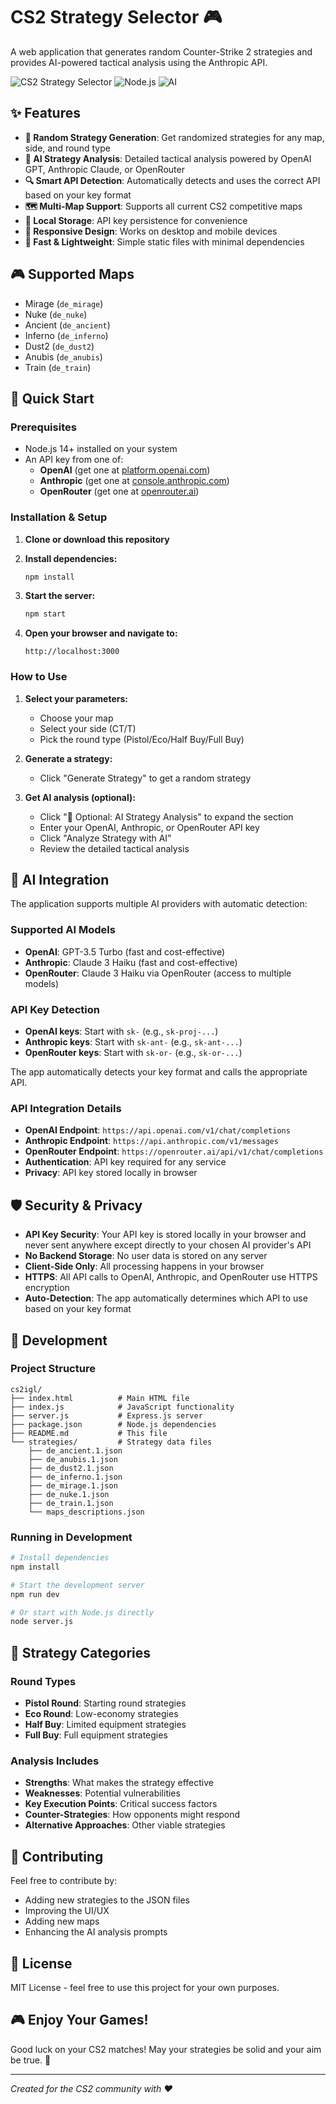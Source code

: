 # CS2 Strategy Selector 🎮

A web application that generates random Counter-Strike 2 strategies and provides AI-powered tactical analysis using the Anthropic API.

![CS2 Strategy Selector](https://img.shields.io/badge/CS2-Strategy%20Selector-blue)
![Node.js](https://img.shields.io/badge/Node.js-Express-green)
![AI](https://img.shields.io/badge/AI-Anthropic%20Claude-orange)

## ✨ Features

- **🎯 Random Strategy Generation**: Get randomized strategies for any map, side, and round type
- **🤖 AI Strategy Analysis**: Detailed tactical analysis powered by OpenAI GPT, Anthropic Claude, or OpenRouter
- **🔍 Smart API Detection**: Automatically detects and uses the correct API based on your key format
- **🗺️ Multi-Map Support**: Supports all current CS2 competitive maps
- **💾 Local Storage**: API key persistence for convenience
- **📱 Responsive Design**: Works on desktop and mobile devices
- **🚀 Fast & Lightweight**: Simple static files with minimal dependencies

## 🎮 Supported Maps

- Mirage (`de_mirage`)
- Nuke (`de_nuke`) 
- Ancient (`de_ancient`)
- Inferno (`de_inferno`)
- Dust2 (`de_dust2`)
- Anubis (`de_anubis`)
- Train (`de_train`)

## 🚀 Quick Start

### Prerequisites

- Node.js 14+ installed on your system
- An API key from one of:
  - **OpenAI** (get one at [platform.openai.com](https://platform.openai.com))
  - **Anthropic** (get one at [console.anthropic.com](https://console.anthropic.com))
  - **OpenRouter** (get one at [openrouter.ai](https://openrouter.ai))

### Installation & Setup

1. **Clone or download this repository**
2. **Install dependencies:**
   ```bash
   npm install
   ```

3. **Start the server:**
   ```bash
   npm start
   ```

4. **Open your browser and navigate to:**
   ```
   http://localhost:3000
   ```

### How to Use

1. **Select your parameters:**
   - Choose your map
   - Select your side (CT/T)
   - Pick the round type (Pistol/Eco/Half Buy/Full Buy)

2. **Generate a strategy:**
   - Click "Generate Strategy" to get a random strategy

3. **Get AI analysis (optional):**
   - Click "🤖 Optional: AI Strategy Analysis" to expand the section
   - Enter your OpenAI, Anthropic, or OpenRouter API key
   - Click "Analyze Strategy with AI"
   - Review the detailed tactical analysis

## 🤖 AI Integration

The application supports multiple AI providers with automatic detection:

### Supported AI Models
- **OpenAI**: GPT-3.5 Turbo (fast and cost-effective)
- **Anthropic**: Claude 3 Haiku (fast and cost-effective)
- **OpenRouter**: Claude 3 Haiku via OpenRouter (access to multiple models)

### API Key Detection
- **OpenAI keys**: Start with `sk-` (e.g., `sk-proj-...`)
- **Anthropic keys**: Start with `sk-ant-` (e.g., `sk-ant-...`)
- **OpenRouter keys**: Start with `sk-or-` (e.g., `sk-or-...`)

The app automatically detects your key format and calls the appropriate API.

### API Integration Details
- **OpenAI Endpoint**: `https://api.openai.com/v1/chat/completions`
- **Anthropic Endpoint**: `https://api.anthropic.com/v1/messages`
- **OpenRouter Endpoint**: `https://openrouter.ai/api/v1/chat/completions`
- **Authentication**: API key required for any service
- **Privacy**: API key stored locally in browser

## 🛡️ Security & Privacy

- **API Key Security**: Your API key is stored locally in your browser and never sent anywhere except directly to your chosen AI provider's API
- **No Backend Storage**: No user data is stored on any server
- **Client-Side Only**: All processing happens in your browser
- **HTTPS**: All API calls to OpenAI, Anthropic, and OpenRouter use HTTPS encryption
- **Auto-Detection**: The app automatically determines which API to use based on your key format

## 🔧 Development

### Project Structure

```
cs2igl/
├── index.html          # Main HTML file
├── index.js            # JavaScript functionality
├── server.js           # Express.js server
├── package.json        # Node.js dependencies
├── README.md           # This file
└── strategies/         # Strategy data files
    ├── de_ancient.1.json
    ├── de_anubis.1.json
    ├── de_dust2.1.json
    ├── de_inferno.1.json
    ├── de_mirage.1.json
    ├── de_nuke.1.json
    ├── de_train.1.json
    └── maps_descriptions.json
```

### Running in Development

```bash
# Install dependencies
npm install

# Start the development server
npm run dev

# Or start with Node.js directly
node server.js
```

## 🎯 Strategy Categories

### Round Types
- **Pistol Round**: Starting round strategies
- **Eco Round**: Low-economy strategies  
- **Half Buy**: Limited equipment strategies
- **Full Buy**: Full equipment strategies

### Analysis Includes
- **Strengths**: What makes the strategy effective
- **Weaknesses**: Potential vulnerabilities
- **Key Execution Points**: Critical success factors
- **Counter-Strategies**: How opponents might respond
- **Alternative Approaches**: Other viable strategies

## 📝 Contributing

Feel free to contribute by:
- Adding new strategies to the JSON files
- Improving the UI/UX
- Adding new maps
- Enhancing the AI analysis prompts

## 📄 License

MIT License - feel free to use this project for your own purposes.

## 🎮 Enjoy Your Games!

Good luck on your CS2 matches! May your strategies be solid and your aim be true. 🎯

---

*Created for the CS2 community with ❤️*
